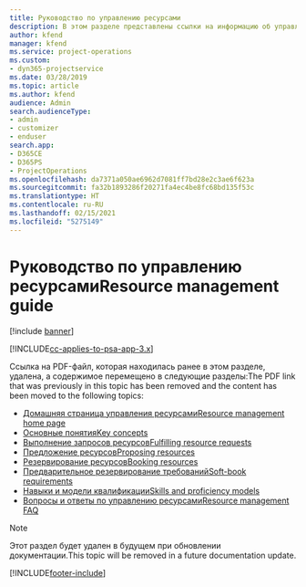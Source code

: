 ```yaml
---
title: Руководство по управлению ресурсами
description: В этом разделе представлены ссылки на информацию об управлении ресурсами в Project Service Automation
author: kfend
manager: kfend
ms.service: project-operations
ms.custom:
- dyn365-projectservice
ms.date: 03/28/2019
ms.topic: article
ms.author: kfend
audience: Admin
search.audienceType:
- admin
- customizer
- enduser
search.app:
- D365CE
- D365PS
- ProjectOperations
ms.openlocfilehash: da7371a050ae6962d7081ff7bd28e2c3ae6f623a
ms.sourcegitcommit: fa32b1893286f20271fa4ec4be8fc68bd135f53c
ms.translationtype: HT
ms.contentlocale: ru-RU
ms.lasthandoff: 02/15/2021
ms.locfileid: "5275149"
---
```

# <a name="resource-management-guide"></a><span data-ttu-id="92b22-103">Руководство по управлению ресурсами</span><span class="sxs-lookup"><span data-stu-id="92b22-103">Resource management guide</span></span>

[!include [banner](../../includes/psa-now-project-operations.md)]

[!INCLUDE[cc-applies-to-psa-app-3.x](../../includes/cc-applies-to-psa-app-3x.md)]

<span data-ttu-id="92b22-104">Ссылка на PDF-файл, которая находилась ранее в этом разделе, удалена, а содержимое перемещено в следующие разделы:</span><span class="sxs-lookup"><span data-stu-id="92b22-104">The PDF link that was previously in this topic has been removed and the content has been moved to the following topics:</span></span>

- [<span data-ttu-id="92b22-105">Домашняя страница управления ресурсами</span><span class="sxs-lookup"><span data-stu-id="92b22-105">Resource management home page</span></span>](../resource-management-home-page.md)
- [<span data-ttu-id="92b22-106">Основные понятия</span><span class="sxs-lookup"><span data-stu-id="92b22-106">Key concepts</span></span>](../reports-key-concepts.md)
- [<span data-ttu-id="92b22-107">Выполнение запросов ресурсов</span><span class="sxs-lookup"><span data-stu-id="92b22-107">Fulfilling resource requests</span></span>](../resource-management-fulfill-requests.md)
- [<span data-ttu-id="92b22-108">Предложение ресурсов</span><span class="sxs-lookup"><span data-stu-id="92b22-108">Proposing resources</span></span>](../resource-management-propose-resources.md)
- [<span data-ttu-id="92b22-109">Резервирование ресурсов</span><span class="sxs-lookup"><span data-stu-id="92b22-109">Booking resources</span></span>](../resource-management-book-resources-scheduleboard.md)
- [<span data-ttu-id="92b22-110">Предварительное резервирование требований</span><span class="sxs-lookup"><span data-stu-id="92b22-110">Soft-book requirements</span></span>](../resource-management-softbook-requirements.md)
- [<span data-ttu-id="92b22-111">Навыки и модели квалификации</span><span class="sxs-lookup"><span data-stu-id="92b22-111">Skills and proficiency models</span></span>](../resource-management-skills-proficiency.md)
- [<span data-ttu-id="92b22-112">Вопросы и ответы по управлению ресурсами</span><span class="sxs-lookup"><span data-stu-id="92b22-112">Resource management FAQ</span></span>](../resource-management-faq.md)

> [!NOTE]
> <span data-ttu-id="92b22-113">Этот раздел будет удален в будущем при обновлении документации.</span><span class="sxs-lookup"><span data-stu-id="92b22-113">This topic will be removed in a future documentation update.</span></span> 


[!INCLUDE[footer-include](../../includes/footer-banner.md)]